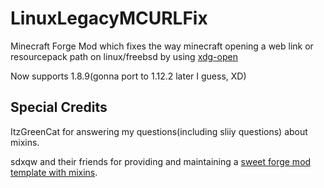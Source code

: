 # LinuxLegacyMCURLFix

</a>

Minecraft Forge Mod which fixes the way minecraft opening a web link or resourcepack path on linux/freebsd by using [xdg-open](https://freedesktop.org/wiki/Software/xdg-utils)

Now supports 1.8.9(gonna port to 1.12.2 later I guess, XD)

## Special Credits

</a>

ItzGreenCat for answering my questions(including sliiy questions) about mixins.

sdxqw and their friends for providing and maintaining a [sweet forge mod template with mixins](https://github.com/AxstSoftware/ForgeMixins).


